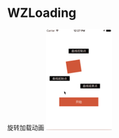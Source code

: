 # WZLoading
旋转加载动画 
 <img src="https://github.com/1617176084/WZBezierPath/blob/master/demo.gif" width='30%'/>

